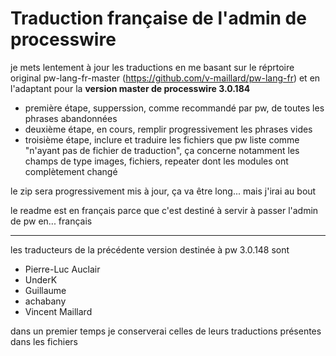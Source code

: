 # Traduction française de l'admin de processwire

je mets lentement à jour les traductions en me basant sur le réprtoire original pw-lang-fr-master (https://github.com/v-maillard/pw-lang-fr) et en l'adaptant pour la **version master de processwire 3.0.184**

* première étape, supperssion, comme recommandé par pw, de toutes les phrases abandonnées
* deuxième étape, en cours, remplir progressivement les phrases vides
* troisième étape, inclure et traduire les fichiers que pw liste comme "n'ayant pas de fichier de traduction", ça concerne notamment les champs de type images, fichiers, repeater dont les modules ont complètement changé

le zip sera progressivement mis à jour, ça va être long... mais j'irai au bout

le readme est en français parce que c'est destiné à servir à passer l'admin de pw en... français

---

les traducteurs de la précédente version destinée à pw 3.0.148 sont

* Pierre-Luc Auclair
* UnderK
* Guillaume
* achabany
* Vincent Maillard

dans un premier temps je conserverai celles de leurs traductions présentes dans les fichiers

